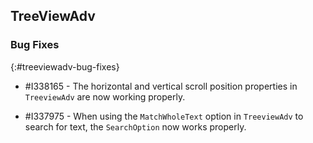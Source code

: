 ## TreeViewAdv

### Bug Fixes
{:#treeviewadv-bug-fixes}

* \#I338165 - The horizontal and vertical scroll position properties in `TreeviewAdv` are now working properly.

* \#I337975 - When using the `MatchWholeText` option in `TreeviewAdv` to search for text, the `SearchOption` now works properly.